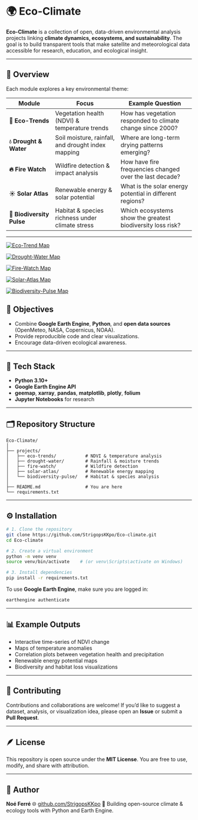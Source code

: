 # 🌍 Eco-Climate

**Eco-Climate** is a collection of open, data-driven environmental analysis projects linking **climate dynamics, ecosystems, and sustainability**.
The goal is to build transparent tools that make satellite and meteorological data accessible for research, education, and ecological insight.

---

## 🔬 Overview

Each module explores a key environmental theme:

| Module                    | Focus                                              | Example Question                                           |
| ------------------------- | -------------------------------------------------- | ---------------------------------------------------------- |
| **🌿 Eco-Trends**         | Vegetation health (NDVI) & temperature trends      | How has vegetation responded to climate change since 2000? |
| **💧 Drought & Water**    | Soil moisture, rainfall, and drought index mapping | Where are long-term drying patterns emerging?              |
| **🔥 Fire Watch**         | Wildfire detection & impact analysis               | How have fire frequencies changed over the last decade?    |
| **☀️ Solar Atlas**        | Renewable energy & solar potential                 | What is the solar energy potential in different regions?   |
| **🦋 Biodiversity Pulse** | Habitat & species richness under climate stress    | Which ecosystems show the greatest biodiversity loss risk? |

---

[![Eco-Trend Map](https://img.shields.io/badge/View-Eco%20Trend%20Map-green)](https://StrigopsKKpo.github.io/Eco-climate/eco_trend_map.html)

[![Drought-Water Map](https://img.shields.io/badge/View-Drought%20Water%20Map-blue)](https://StrigopsKKpo.github.io/Eco-climate/eco_trend_map.html)

[![Fire-Watch Map](https://img.shields.io/badge/View-Fire%20Watch%20Map-red)](https://StrigopsKKpo.github.io/Eco-climate/fire_watch_map.html)

[![Solar-Atlas Map](https://img.shields.io/badge/View-Solar%20Atlas%20Map-yellow)](https://StrigopsKKpo.github.io/Eco-climate/solar_atlas_map.html)

[![Biodiversity-Pulse Map](https://img.shields.io/badge/View-Biodiversity%20Pulse%20Map-purple)](https://StrigopsKKpo.github.io/Eco-climate/biodiversity_pulse_map.html)

## 🧭 Objectives

* Combine **Google Earth Engine**, **Python**, and **open data sources** (OpenMeteo, NASA, Copernicus, NOAA).
* Provide reproducible code and clear visualizations.
* Encourage data-driven ecological awareness.

---

## 🧰 Tech Stack

* **Python 3.10+**
* **Google Earth Engine API**
* **geemap**, **xarray**, **pandas**, **matplotlib**, **plotly**, **folium**
* **Jupyter Notebooks** for research

---

## 🗂️ Repository Structure

```
Eco-Climate/
│
├── projects/
│   ├── eco-trends/           # NDVI & temperature analysis
│   ├── drought-water/        # Rainfall & moisture trends
│   ├── fire-watch/           # Wildfire detection
│   ├── solar-atlas/          # Renewable energy mapping
│   └── biodiversity-pulse/   # Habitat & species analysis
│
├── README.md                 # You are here
└── requirements.txt
```

---

## ⚙️ Installation

```bash
# 1. Clone the repository
git clone https://github.com/StrigopsKKpo/Eco-climate.git
cd Eco-climate

# 2. Create a virtual environment
python -m venv venv
source venv/bin/activate    # (or venv\Scripts\activate on Windows)

# 3. Install dependencies
pip install -r requirements.txt
```

To use **Google Earth Engine**, make sure you are logged in:

```bash
earthengine authenticate
```

---

## 📊 Example Outputs

* Interactive time-series of NDVI change
* Maps of temperature anomalies
* Correlation plots between vegetation health and precipitation
* Renewable energy potential maps
* Biodiversity and habitat loss visualizations

---

## 🤝 Contributing

Contributions and collaborations are welcome!
If you’d like to suggest a dataset, analysis, or visualization idea, please open an **Issue** or submit a **Pull Request**.

---

## 🪶 License

This repository is open source under the **MIT License**.
You are free to use, modify, and share with attribution.

---

## 👤 Author

**Noé Ferré**
🌐 [github.com/StrigopsKKpo](https://github.com/StrigopsKKpo)
💬 Building open-source climate & ecology tools with Python and Earth Engine.
